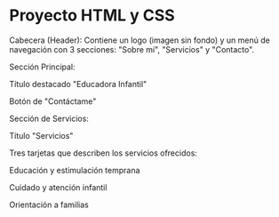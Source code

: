 # Proyecto HTML y CSS

Cabecera (Header): Contiene un logo (imagen sin fondo) y un menú de navegación con 3 secciones: "Sobre mí", "Servicios" y "Contacto".

Sección Principal:

Título destacado "Educadora Infantil"

Botón de "Contáctame"

Sección de Servicios:

Título "Servicios"

Tres tarjetas que describen los servicios ofrecidos:

Educación y estimulación temprana

Cuidado y atención infantil

Orientación a familias
